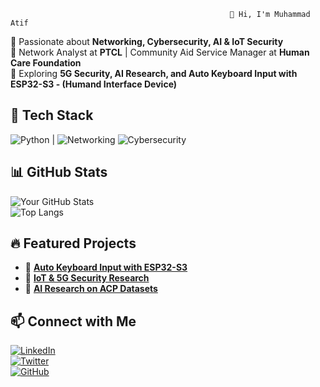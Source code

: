                                                      👋 Hi, I'm Muhammad Atif

🔹 Passionate about **Networking, Cybersecurity, AI & IoT Security**  
🔹 Network Analyst at **PTCL** | Community Aid Service Manager at **Human Care Foundation**  
🔹 Exploring **5G Security, AI Research, and Auto Keyboard Input with ESP32-S3 - (Humand Interface Device)**  

## 🚀 Tech Stack  
![Python](https://img.shields.io/badge/Python-3776AB?style=for-the-badge&logo=python&logoColor=white)
| ![Networking](https://www.netacad.com/#error=login_required&state=8e3ba1b8-9cfe-4590-9729-2c15ba7a2d0c&iss=https%3A%2F%2Fauth.netacad.com%2Fauth%2Frealms%2Fskillsforall)
![Cybersecurity](https://img.shields.io/badge/Cybersecurity-FF6F00?style=for-the-badge&logo=kali-linux&logoColor=white)  

## 📊 GitHub Stats  
![Your GitHub Stats](https://github-readme-stats.vercel.app/api?username=your-github-username&show_icons=true&theme=radical)  
![Top Langs](https://github-readme-stats.vercel.app/api/top-langs/?username=your-github-username&layout=compact&theme=radical)  

## 🔥 Featured Projects  
- 🚀 **[Auto Keyboard Input with ESP32-S3](https://github.com/your-repo)**  
- 🔐 **[IoT & 5G Security Research](https://github.com/your-repo)**  
- 🧠 **[AI Research on ACP Datasets](https://github.com/your-repo)**  

## 📫 Connect with Me  
[![LinkedIn](https://img.shields.io/badge/LinkedIn-0077B5?style=for-the-badge&logo=linkedin&logoColor=white)](https://www.linkedin.com/in/muhammad-atif-06480515b?lipi=urn%3Ali%3Apage%3Ad_flagship3_profile_view_base_contact_details%3BQb7C4eI2SKuTJna1en99AQ%3D%3D)  
[![Twitter](https://img.shields.io/badge/Twitter-1DA1F2?style=for-the-badge&logo=twitter&logoColor=white)](https://twitter.com/your-profile)  
[![GitHub](https://img.shields.io/badge/GitHub-181717?style=for-the-badge&logo=github&logoColor=white)](https://github.com/Atifakhan)  

